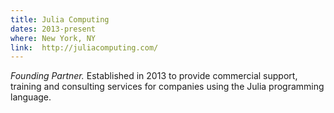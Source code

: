 ```yaml
---
title: Julia Computing
dates: 2013-present
where: New York, NY
link:  http://juliacomputing.com/
---
```


*Founding Partner.*
Established in 2013 to provide commercial support, training and consulting services for companies using the Julia programming language.

